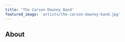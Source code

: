 ```yaml
---
title: 'The Carson Downey Band'
featured_image: 'artists/the-carson-downey-band.jpg'
---
```


## About


